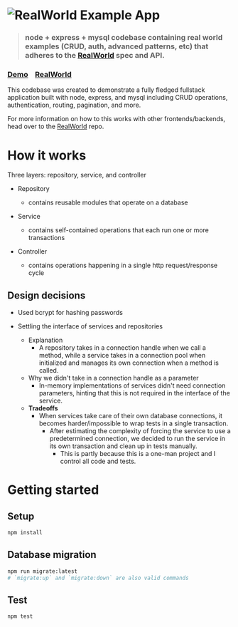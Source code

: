 # ![RealWorld Example App](logo.png)

> ### node + express + mysql codebase containing real world examples (CRUD, auth, advanced patterns, etc) that adheres to the [RealWorld](https://github.com/gothinkster/realworld) spec and API.

### [Demo](https://demo.realworld.io/)&nbsp;&nbsp;&nbsp;&nbsp;[RealWorld](https://github.com/gothinkster/realworld)

This codebase was created to demonstrate a fully fledged fullstack application built with node, express, and mysql including CRUD operations, authentication, routing, pagination, and more.

For more information on how to this works with other frontends/backends, head over to the [RealWorld](https://github.com/gothinkster/realworld) repo.

# How it works

Three layers: repository, service, and controller

- Repository

  - contains reusable modules that operate on a database

- Service

  - contains self-contained operations that each run one or more transactions

- Controller
  - contains operations happening in a single http request/response cycle

## Design decisions

- Used bcrypt for hashing passwords

- Settling the interface of services and repositories
  - Explanation
    - A repository takes in a connection handle when we call a method,
      while a service takes in a connection pool when initialized
      and manages its own connection when a method is called.
  - Why we didn't take in a connection handle as a parameter
    - In-memory implementations of services didn't need connection parameters,
      hinting that this is not required in the interface of the service.
  - **Tradeoffs**
    - When services take care of their own database connections,
      it becomes harder/impossible to wrap tests in a single transaction.
      - After estimating the complexity of forcing the service to use a predetermined connection,
        we decided to run the service in its own transaction and clean up in tests manually.
        - This is partly because this is a one-man project and I control all code and tests.

# Getting started

## Setup

```sh
npm install
```

## Database migration

```sh
npm run migrate:latest 
# `migrate:up` and `migrate:down` are also valid commands
```

## Test

```sh
npm test
```
